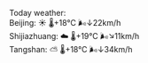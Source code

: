 Today weather:  
Beijing: ☀️   🌡️+18°C 🌬️↓22km/h  
Shijiazhuang: ☁️   🌡️+19°C 🌬️↘11km/h  
Tangshan: ⛅️  🌡️+18°C 🌬️↓34km/h  
